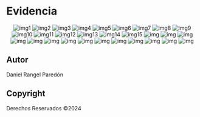 # Evidencia
<p align="center">
    <img src="https://github.com/user-attachments/assets/af20199e-61a0-48d5-92e3-06d3b0a695a0" alt="img1">
    <img src="https://github.com/user-attachments/assets/b16dae03-08b9-4f3b-ac1c-7b3f64a52df9" alt="img2">
    <img src="https://github.com/user-attachments/assets/85a01919-a282-4404-a8c7-b086657a5512" alt="img3">
    <img src="https://github.com/user-attachments/assets/343a4f67-854b-4b86-bb1d-3693ad587918" alt="img4">
    <img src="https://github.com/user-attachments/assets/85b400f3-52db-4e0e-9e93-d934bc429632" alt="img5">
    <img src="https://github.com/user-attachments/assets/dff5494d-8476-4ad3-bfc2-2b051f5facff" alt="img6">
    <img src="https://github.com/user-attachments/assets/1b570d4c-dd5e-4fa4-ae8c-f845f8eaf058" alt="img7">
    <img src="https://github.com/user-attachments/assets/fda73606-1738-4e68-8053-e2109cf4af9d" alt="img8">
    <img src="https://github.com/user-attachments/assets/32c5adcc-68a4-4db1-9719-4f0ee8f90dc9" alt="img9">
    <img src="https://github.com/user-attachments/assets/45675ce7-596a-4152-9ec2-e4df85922658" alt="img10">
    <img src="https://github.com/user-attachments/assets/e752da44-de43-4e97-962d-e7f300017412" alt="img11">
    <img src="https://github.com/user-attachments/assets/74cb68e9-f6b2-48a1-8bd8-cb082de601f3" alt="img12">
    <img src="https://github.com/user-attachments/assets/c0c22c64-cb50-42ec-b59f-c63372a51573" alt="img13">
    <img src="https://github.com/user-attachments/assets/9d32c3bc-8bce-4f7b-b65a-05d3fa8a7e17" alt="img14">
    <img src="https://github.com/user-attachments/assets/ec4bb459-a054-4144-9503-743006e2d5cf" alt="img15">
    <img src="https://github.com/user-attachments/assets/304b52bf-2354-4b61-994b-9cdb395302d8" alt="img">
    <img src="https://github.com/user-attachments/assets/2254910a-5dbf-4243-9f3d-5b28c26e9760" alt="img">
    <img src="https://github.com/user-attachments/assets/4fd33f16-acb2-4a17-95e6-2f8fe1e4b311" alt="img">
    <img src="https://github.com/user-attachments/assets/357d31d3-edfe-4974-8d00-dd99482e4587" alt="img">
    <img src="https://github.com/user-attachments/assets/dbcae8fb-284a-40a9-a2e8-59cbdec68dad" alt="img">
    <img src="https://github.com/user-attachments/assets/f84185fc-0930-4ead-b090-4a3cae7be4da" alt="img">
    <img src="https://github.com/user-attachments/assets/57028e85-b2bb-4d9d-83cc-385b20e90e60" alt="img">
    <img src="https://github.com/user-attachments/assets/68b038eb-386a-4ed6-ad3e-943418846029" alt="img">
    <img src="https://github.com/user-attachments/assets/b0387c43-4902-494f-bc33-591180173f48" alt="img">
    <img src="https://github.com/user-attachments/assets/448c7d4c-2631-411b-9488-9cc15cf41eda" alt="img">
    <img src="https://github.com/user-attachments/assets/948bf0de-2eec-4621-8a19-59feddd42fb7" alt="img">
    <img src="https://github.com/user-attachments/assets/6dfb4baf-4522-4781-b488-eec1f62a269e" alt="img">
    <img src="https://github.com/user-attachments/assets/0d7a9608-ab90-45b4-b18f-1258df83dc5d" alt="img">
    <img src="https://github.com/user-attachments/assets/91db5eb3-5b0d-4358-b59d-6c8de449875e" alt="img">
</p>

## Autor
Daniel Rangel Paredón

## Copyright
Derechos Reservados ©2024
